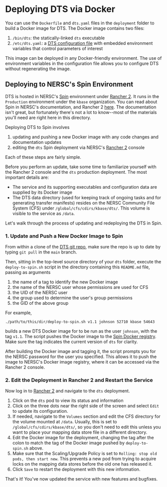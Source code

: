 # Deploying DTS via Docker

You can use the `Dockerfile` and `dts.yaml` files in the `deployment` folder to
build a Docker image for DTS. The Docker image contains two files:

1. `/bin/dts`: the statically-linked `dts` executable
2. `/etc/dts.yaml`: a [DTS configuration file](config.md) with embedded
   environment variables that control parameters of interest

This image can be deployed in any Docker-friendly environment. The use of
environment variables in the configuration file allows you to configure
DTS without regenerating the image.

## Deploying to NERSC's Spin Environment

DTS is hosted in NERSC's [Spin](https://www.nersc.gov/systems/spin/)
environment under [Rancher 2](https://rancher2.spin.nersc.gov/login).
It runs in the `Production` environment under the `kbase` organization.
You can read about Spin in NERSC's documentation, and Rancher 2
[here](https://rancher.com/docs/rancher/v2.x/en/). The documentation
isn't great, but fortunately there's not a lot to know--most of the
materials you'll need are right here in this directory.

Deploying DTS to Spin involves

1. updating and pushing a new Docker image with any code changes and
   documentation updates
2. editing the `dts` Spin deployment via NERSC's
   [Rancher 2](https://rancher2.spin.nersc.gov/login) console

Each of these steps are fairly simple.

Before you perform an update, take some time to familiarize yourself
with the Rancher 2 console and the `dts` production deployment.
The most important details are:

* The service and its supporting executables and configuration data are
  supplied by its Docker image
* The DTS data directory (used for keeping track of ongoing tasks and for
  generating transfer manifests) resides on the NERSC Community File System
  (CFS) under `/global/cfs/cdirs/kbase/dts/`. This volume is visible to the
  service as `/data`.

Let's walk through the process of updating and redeploying the DTS in Spin.

### 1. Update and Push a New Docker Image to Spin

From within a clone of the [DTS git repo](https://github.com/kbase/dit), make
sure the repo is up to date by typing `git pull` in the `main` branch.

Then, sitting in the top-level source directory of your `dts` folder, execute
the `deploy-to-spin.sh` script in the directory containing this `README.md`
file, passing as arguments

1. the name of a tag to identify the new Docker image
2. the name of the NERSC user whose permissions are used for CFS
3. the UID of the NERSC user
4. the group used to determine the user's group permissions
5. the GID of the above group

For example,

```
./path/to/this/dir/deploy-to-spin.sh v1.1 johnson 52710 kbase 54643
```

builds a new DTS Docker image for to be run as the user `johnson`,
with the tag `v1.1`. The script pushes the Docker image to the
[Spin Docker registry](https://registry.spin.nersc.gov). Make sure the tag
indicates the current version of `dts` for clarity.

After building the Docker image and tagging it, the script prompts you for the
NERSC password for the user you specified. This allows it to push the image to
NERSC's Docker image registry, where it can be accessed via the Rancher 2
console.

### 2. Edit the Deployment in Rancher 2 and Restart the Service

Now log in to [Rancher 2](https://rancher2.spin.nersc.gov/login) and
navigate to the `dts` deployment.

1. Click on the `dts` pod to view its status and information
2. Click on the three dots near the right side of the screen and select
   `Edit` to update its configuration.
3. If needed, navigate to the `Volumes` section and edit the CFS directory for
   the volume mounted at `/data`. Usually, this is set to `/global/cfs/cdirs/kbase/dts/`,
   so you don't need to edit this unless you want to place your mapping data
   store file in a different directory.
4. Edit the Docker image for the deployment, changing the tag after the colon
   to match the tag of the Docker image pushed by `deploy-to-spin.sh` above.
5. Make sure that the Scaling/Upgrade Policy is set to `Rolling: stop old pods, then start new`.
   This prevents a new pod from trying to acquire locks on the mapping data
   stores before the old one has released it.
6. Click `Save` to restart the deployment with this new information.

That's it! You've now updated the service with new features and bugfixes.
